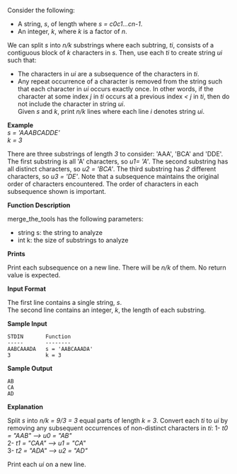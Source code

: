 Consider the following:

* A string, *s*, of length  where *s = c0c1...cn-1*.  
* An integer, *k*, where *k* is a factor of *n*.  

We can split *s* into *n/k* substrings where each subtring, *ti*, consists of a contiguous block of *k* characters in *s*. Then, use each *ti* to create string *ui* such that:

* The characters in *ui* are a subsequence of the characters in *ti*.  
* Any repeat occurrence of a character is removed from the string such that each character in *ui* occurs exactly once. In other words, if the character at some index *j* in *ti* occurs at a previous index *< j* in *ti*, then do not include the character in string *ui*.  
Given *s* and *k*, print *n/k* lines where each line *i* denotes string *ui*.

**Example**  
*s = 'AAABCADDE'*  
*k = 3*

There are three substrings of length *3* to consider: 'AAA', 'BCA' and 'DDE'. The first substring is all 'A' characters, so *u1= 'A'*. The second substring has all distinct characters, so *u2 = 'BCA'*. The third substring has *2* different characters, so *u3 = 'DE'*.   Note that a subsequence maintains the original order of characters encountered. The order of characters in each subsequence shown is important.

**Function Description**

merge_the_tools has the following parameters:  

* string s: the string to analyze
* int k: the size of substrings to analyze

**Prints**

Print each subsequence on a new line. There will be *n/k* of them. No return value is expected.

**Input Format**

The first line contains a single string, *s*.  
The second line contains an integer, *k*, the length of each substring.

**Sample Input**
```
STDIN       Function
-----       --------
AABCAAADA   s = 'AABCAAADA'
3           k = 3
```

**Sample Output**
```
AB
CA
AD
```
**Explanation**

Split *s* into *n/k = 9/3 = 3* equal parts of length *k = 3*. Convert each *ti* to *ui* by removing any subsequent occurrences of non-distinct characters in *ti*:
1- *t0 = "AAB" --> u0 = "AB"*  
2- *t1 = "CAA" --> u1 = "CA"*  
3- *t2 = "ADA" --> u2 = "AD"*

Print each *ui* on a new line.